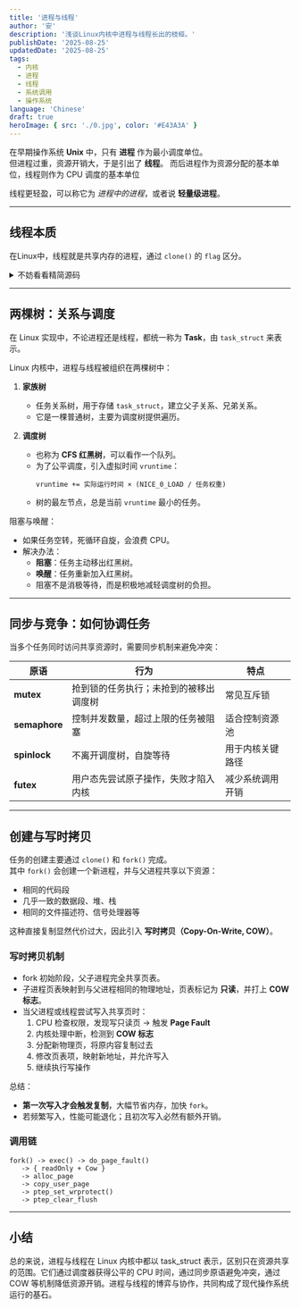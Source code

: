 ```yaml
---
title: '进程与线程'
author: '安'
description: '浅谈Linux内核中进程与线程长出的枝桠。'
publishDate: '2025-08-25'
updatedDate: '2025-08-25'
tags:
  - 内核
  - 进程
  - 线程
  - 系统调用
  - 操作系统
language: 'Chinese'
draft: true
heroImage: { src: './0.jpg', color: '#E43A3A' }
---
```


在早期操作系统 **Unix** 中，只有 **进程** 作为最小调度单位。  
但进程过重，资源开销大，于是引出了 **线程**。
而后进程作为资源分配的基本单位，线程则作为 CPU 调度的基本单位

线程更轻盈，可以称它为 *进程中的进程*，或者说 **轻量级进程**。

---
## 线程本质
在Linux中，线程就是共享内存的进程，通过 `clone()` 的 `flag` 区分。
<details> <summary>不妨看看精简源码</summary>


```c
// ========== 用户态 ==========
int pthread_create(...) {
    return clone(start_routine, stack,
                 CLONE_VM | CLONE_FS | CLONE_FILES |
                 CLONE_SIGHAND | CLONE_THREAD,
                 arg);
}

// ========== 内核态 ==========
SYSCALL_DEFINE5(clone, unsigned long flags, unsigned long newsp,
                int __user *parent_tidptr,
                unsigned long tls,
                int __user *child_tidptr)
{
    return _do_fork(flags, newsp, 0, parent_tidptr, child_tidptr, tls);
}

long _do_fork(unsigned long flags, unsigned long stack, ...) {
    struct task_struct *p;
    p = copy_process(flags, stack, ...); // 复制/共享资源
    wake_up_new_task(p);                 // 放入调度器
    return pid;
}

static struct task_struct *copy_process(unsigned long flags, ...) {
    struct task_struct *p = dup_task_struct(current);
    if (!(flags & CLONE_VM))
        p->mm = dup_mm(current->mm);   // 独立地址空间 => 进程
    else
        p->mm = current->mm;           // 共享地址空间 => 线程
    // 文件表、信号处理器等也可选择共享
    ...
    return p;
}

````

</details>

---

## 两棵树：关系与调度
在 Linux 实现中，不论进程还是线程，都统一称为 **Task**，由 `task_struct` 来表示。

Linux 内核中，进程与线程被组织在两棵树中：

1. **家族树**
    - 任务关系树，用于存储 `task_struct`，建立父子关系、兄弟关系。
    - 它是一棵普通树，主要为调度树提供遍历。

2. **调度树**
    - 也称为 **CFS 红黑树**，可以看作一个队列。
    - 为了公平调度，引入虚拟时间 `vruntime`：
      ```
      vruntime += 实际运行时间 × (NICE_0_LOAD / 任务权重)
      ```
    - 树的最左节点，总是当前 `vruntime` 最小的任务。

阻塞与唤醒：
- 如果任务空转，死循环自旋，会浪费 CPU。
- 解决办法：
    - **阻塞**：任务主动移出红黑树。
    - **唤醒**：任务重新加入红黑树。
    - 阻塞不是消极等待，而是积极地减轻调度树的负担。

---

## 同步与竞争：如何协调任务

当多个任务同时访问共享资源时，需要同步机制来避免冲突：

| 原语 | 行为 | 特点 |
|------|------|------|
| **mutex** | 抢到锁的任务执行；未抢到的被移出调度树 | 常见互斥锁 |
| **semaphore** | 控制并发数量，超过上限的任务被阻塞 | 适合控制资源池 |
| **spinlock** | 不离开调度树，自旋等待 | 用于内核关键路径 |
| **futex** | 用户态先尝试原子操作，失败才陷入内核 | 减少系统调用开销 |

---

## 创建与写时拷贝

任务的创建主要通过 `clone()` 和 `fork()` 完成。  
其中 `fork()` 会创建一个新进程，并与父进程共享以下资源：

- 相同的代码段
- 几乎一致的数据段、堆、栈
- 相同的文件描述符、信号处理器等

这种直接复制显然代价过大，因此引入 **写时拷贝（Copy-On-Write, COW）**。

### 写时拷贝机制
- fork 初始阶段，父子进程完全共享页表。
- 子进程页表映射到与父进程相同的物理地址，页表标记为 **只读**，并打上 **COW 标志**。
- 当父进程或线程尝试写入共享页时：
    1. CPU 检查权限，发现写只读页 → 触发 **Page Fault**
    2. 内核处理中断，检测到 **COW 标志**
    3. 分配新物理页，将原内容复制过去
    4. 修改页表项，映射新地址，并允许写入
    5. 继续执行写操作

总结：
- **第一次写入才会触发复制**，大幅节省内存，加快 `fork`。
- 若频繁写入，性能可能退化；且初次写入必然有额外开销。

### 调用链
```text
fork() -> exec() -> do_page_fault()
   -> { readOnly + Cow }
   -> alloc_page
   -> copy_user_page
   -> ptep_set_wrprotect()
   -> ptep_clear_flush
```

---
## 小结
总的来说，进程与线程在 Linux 内核中都以 task_struct 表示，区别只在资源共享的范围。它们通过调度器获得公平的 CPU 时间，通过同步原语避免冲突，通过 COW 等机制降低资源开销。进程与线程的博弈与协作，共同构成了现代操作系统运行的基石。